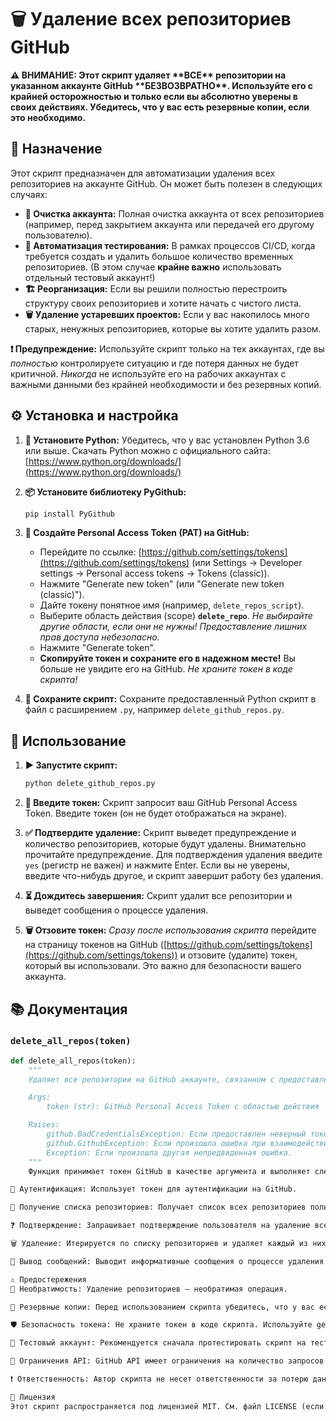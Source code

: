 # 🗑️ Удаление всех репозиториев GitHub

**⚠️ ВНИМАНИЕ: Этот скрипт удаляет \*\*ВСЕ\*\* репозитории на указанном аккаунте GitHub \*\*БЕЗВОЗВРАТНО\*\*. Используйте его с крайней осторожностью и только если вы абсолютно уверены в своих действиях. Убедитесь, что у вас есть резервные копии, если это необходимо.**

## 🎯 Назначение

Этот скрипт предназначен для автоматизации удаления всех репозиториев на аккаунте GitHub.  Он может быть полезен в следующих случаях:

*   **🧹 Очистка аккаунта:** Полная очистка аккаунта от всех репозиториев (например, перед закрытием аккаунта или передачей его другому пользователю).
*   **🧪 Автоматизация тестирования:** В рамках процессов CI/CD, когда требуется создать и удалить большое количество временных репозиториев.  (В этом случае **крайне важно** использовать отдельный тестовый аккаунт!)
*   **🏗️ Реорганизация:** Если вы решили полностью перестроить структуру своих репозиториев и хотите начать с чистого листа.
*   **🗑️ Удаление устаревших проектов:** Если у вас накопилось много старых, ненужных репозиториев, которые вы хотите удалить разом.

**❗ Предупреждение:** Используйте скрипт только на тех аккаунтах, где вы *полностью* контролируете ситуацию и где потеря данных не будет критичной. *Никогда* не используйте его на рабочих аккаунтах с важными данными без крайней необходимости и без резервных копий.

## ⚙️ Установка и настройка

1.  **🐍 Установите Python:** Убедитесь, что у вас установлен Python 3.6 или выше. Скачать Python можно с официального сайта: [https://www.python.org/downloads/](https://www.python.org/downloads/)

2.  **📦 Установите библиотеку PyGithub:**

    ```bash
    pip install PyGithub
    ```

3.  **🔑 Создайте Personal Access Token (PAT) на GitHub:**
    *   Перейдите по ссылке: [https://github.com/settings/tokens](https://github.com/settings/tokens) (или Settings -> Developer settings -> Personal access tokens -> Tokens (classic)).
    *   Нажмите "Generate new token" (или "Generate new token (classic)").
    *   Дайте токену понятное имя (например, `delete_repos_script`).
    *   Выберите область действия (scope) **`delete_repo`**. *Не выбирайте другие области, если они не нужны! Предоставление лишних прав доступа небезопасно.*
    *   Нажмите "Generate token".
    *   **Скопируйте токен и сохраните его в надежном месте!** Вы больше не увидите его на GitHub. *Не храните токен в коде скрипта!*

4.  **💾 Сохраните скрипт:** Сохраните предоставленный Python скрипт в файл с расширением `.py`, например `delete_github_repos.py`.

## 🚀 Использование

1.  **▶️ Запустите скрипт:**

    ```bash
    python delete_github_repos.py
    ```

2.  **🔑 Введите токен:** Скрипт запросит ваш GitHub Personal Access Token. Введите токен (он не будет отображаться на экране).

3.  **✅ Подтвердите удаление:** Скрипт выведет предупреждение и количество репозиториев, которые будут удалены. Внимательно прочитайте предупреждение. Для подтверждения удаления введите `yes` (регистр не важен) и нажмите Enter. Если вы не уверены, введите что-нибудь другое, и скрипт завершит работу без удаления.

4.  **⏳ Дождитесь завершения:** Скрипт удалит все репозитории и выведет сообщения о процессе удаления.

5.  **🗑️ Отзовите токен:** *Сразу после использования скрипта* перейдите на страницу токенов на GitHub ([https://github.com/settings/tokens](https://github.com/settings/tokens)) и отзовите (удалите) токен, который вы использовали. Это важно для безопасности вашего аккаунта.

## 📚 Документация

### `delete_all_repos(token)`

```python
def delete_all_repos(token):
    """
    Удаляет все репозитории на GitHub аккаунте, связанном с предоставленным токеном.

    Args:
        token (str): GitHub Personal Access Token с областью действия 'delete_repo'.

    Raises:
        github.BadCredentialsException: Если предоставлен неверный токен.
        github.GithubException: Если произошла ошибка при взаимодействии с GitHub API.
        Exception: Если произошла другая непредвиденная ошибка.
    """
    Функция принимает токен GitHub в качестве аргумента и выполняет следующие действия:

🔑 Аутентификация: Использует токен для аутентификации на GitHub.

📝 Получение списка репозиториев: Получает список всех репозиториев пользователя.

❓ Подтверждение: Запрашивает подтверждение пользователя на удаление всех репозиториев.

🗑️ Удаление: Итерируется по списку репозиториев и удаляет каждый из них, обрабатывая возможные ошибки.

📢 Вывод сообщений: Выводит информативные сообщения о процессе удаления и возможных ошибках.

⚠️ Предостережения
🚫 Необратимость: Удаление репозиториев — необратимая операция.

💾 Резервные копии: Перед использованием скрипта убедитесь, что у вас есть резервные копии всех важных данных.

🛡️ Безопасность токена: Не храните токен в коде скрипта. Используйте getpass.getpass() для ввода токена или переменные окружения. Отзовите токен сразу после использования.

🧪 Тестовый аккаунт: Рекомендуется сначала протестировать скрипт на тестовом аккаунте GitHub, прежде чем использовать его на основном аккаунте.

🚦 Ограничения API: GitHub API имеет ограничения на количество запросов в час. Если у вас очень много репозиториев, скрипт может работать дольше или столкнуться с временными ограничениями.

❗ Ответственность: Автор скрипта не несет ответственности за потерю данных в результате использования данного скрипта. Используйте на свой страх и риск.

📜 Лицензия
Этот скрипт распространяется под лицензией MIT. См. файл LICENSE (если он есть) для получения дополнительной информации. (Если файла LICENSE нет, то обычно подразумевается, что код предоставляется без каких-либо гарантий, как "AS IS").